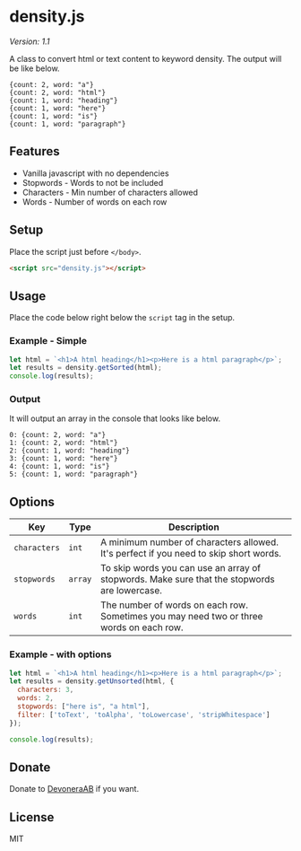# density.js

*Version: 1.1*

A class to convert html or text content to keyword density. The output will be like below.

```text
{count: 2, word: "a"}
{count: 2, word: "html"}
{count: 1, word: "heading"}
{count: 1, word: "here"}
{count: 1, word: "is"}
{count: 1, word: "paragraph"}
```

## Features

- Vanilla javascript with no dependencies
- Stopwords - Words to not be included
- Characters - Min number of characters allowed
- Words - Number of words on each row

## Setup

Place the script just before `</body>`.

```html
<script src="density.js"></script>
```

## Usage

Place the code below right below the `script` tag in the setup.

### Example - Simple

```js
let html = `<h1>A html heading</h1><p>Here is a html paragraph</p>`;
let results = density.getSorted(html);
console.log(results);
```

### Output

It will output an array in the console that looks like below.

```text
0: {count: 2, word: "a"}
1: {count: 2, word: "html"}
2: {count: 1, word: "heading"}
3: {count: 1, word: "here"}
4: {count: 1, word: "is"}
5: {count: 1, word: "paragraph"}
```

## Options

| Key          | Type   | Description |
| ------------ | ------- | ----------- |
| `characters` | `int`   | A minimum number of characters allowed. It's perfect if you need to skip short words. |
| `stopwords`  | `array` | To skip words you can use an array of stopwords. Make sure that the stopwords are lowercase. |
| `words`      | `int`   | The number of words on each row. Sometimes you may need two or three words on each row. |

### Example - with options

```js
let html = `<h1>A html heading</h1><p>Here is a html paragraph</p>`;
let results = density.getUnsorted(html, {
  characters: 3,
  words: 2,
  stopwords: ["here is", "a html"],
  filter: ['toText', 'toAlpha', 'toLowercase', 'stripWhitespace']
});

console.log(results);
```

## Donate

Donate to [DevoneraAB](https://www.paypal.me/DevoneraAB) if you want.

## License

MIT